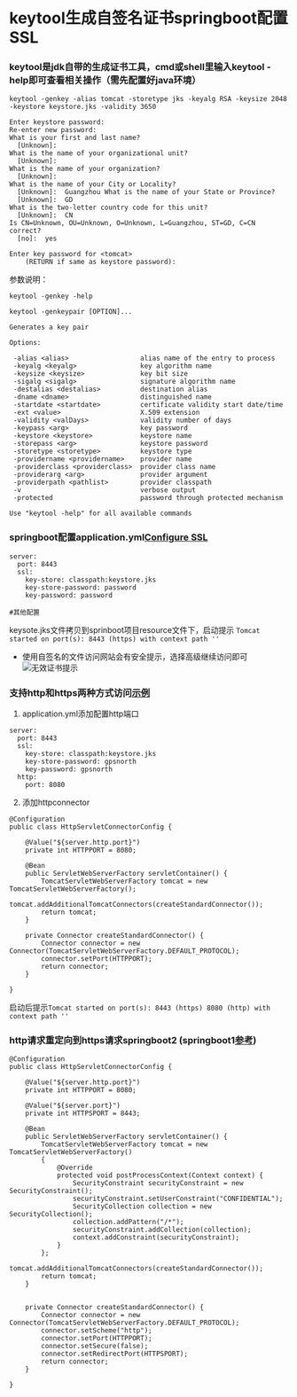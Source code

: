 # keytool生成自签名证书springboot配置SSL

### keytool是jdk自带的生成证书工具，cmd或shell里输入keytool -help即可查看相关操作（需先配置好java环境）

```
keytool -genkey -alias tomcat -storetype jks -keyalg RSA -keysize 2048 -keystore keystore.jks -validity 3650

Enter keystore password:  
Re-enter new password: 
What is your first and last name?
  [Unknown]:  
What is the name of your organizational unit?
  [Unknown]:  
What is the name of your organization?
  [Unknown]:  
What is the name of your City or Locality?
  [Unknown]:  Guangzhou What is the name of your State or Province?
  [Unknown]:  GD
What is the two-letter country code for this unit?
  [Unknown]:  CN
Is CN=Unknown, OU=Unknown, O=Unknown, L=Guangzhou, ST=GD, C=CN correct?
  [no]:  yes

Enter key password for <tomcat>
	(RETURN if same as keystore password):  
```

参数说明：
```
keytool -genkey -help

keytool -genkeypair [OPTION]...

Generates a key pair

Options:

 -alias <alias>                  alias name of the entry to process
 -keyalg <keyalg>                key algorithm name
 -keysize <keysize>              key bit size
 -sigalg <sigalg>                signature algorithm name
 -destalias <destalias>          destination alias
 -dname <dname>                  distinguished name
 -startdate <startdate>          certificate validity start date/time
 -ext <value>                    X.509 extension
 -validity <valDays>             validity number of days
 -keypass <arg>                  key password
 -keystore <keystore>            keystore name
 -storepass <arg>                keystore password
 -storetype <storetype>          keystore type
 -providername <providername>    provider name
 -providerclass <providerclass>  provider class name
 -providerarg <arg>              provider argument
 -providerpath <pathlist>        provider classpath
 -v                              verbose output
 -protected                      password through protected mechanism

Use "keytool -help" for all available commands
```

### springboot配置application.yml[Configure SSL](https://docs.spring.io/spring-boot/docs/2.0.7.RELEASE/reference/htmlsingle/#howto-configure-ssl)

```
server:
  port: 8443
  ssl:
    key-store: classpath:keystore.jks
    key-store-password: password
    key-password: password

#其他配置
```
keysote.jks文件拷贝到sprinboot项目resource文件下，启动提示
``` Tomcat started on port(s): 8443 (https) with context path '' ```

- 使用自签名的文件访问网站会有安全提示，选择高级继续访问即可
![](../assets/operating/errcert.png "无效证书提示")

### 支持http和https两种方式访问[示例](https://github.com/spring-projects/spring-boot/tree/v2.0.7.RELEASE/spring-boot-samples/spring-boot-sample-tomcat-multi-connectors)

1. application.yml添加配置http端口
```
server:
  port: 8443
  ssl:
    key-store: classpath:keystore.jks
    key-store-password: gpsnorth
    key-password: gpsnorth
  http:
    port: 8080
```
2. 添加httpconnector
```
@Configuration
public class HttpServletConnectorConfig {

    @Value("${server.http.port}")
    private int HTTPPORT = 8080;

    @Bean
    public ServletWebServerFactory servletContainer() {
        TomcatServletWebServerFactory tomcat = new TomcatServletWebServerFactory();
        tomcat.addAdditionalTomcatConnectors(createStandardConnector());
        return tomcat;
    }

    private Connector createStandardConnector() {
        Connector connector = new Connector(TomcatServletWebServerFactory.DEFAULT_PROTOCOL);
        connector.setPort(HTTPPORT);
        return connector;
    }

}
```
启动后提示``Tomcat started on port(s): 8443 (https) 8080 (http) with context path ''``

### http请求重定向到https请求springboot2 (springboot1[参考](https://www.jianshu.com/p/01c4f7a7b2c5))

```
@Configuration
public class HttpServletConnectorConfig {

    @Value("${server.http.port}")
    private int HTTPPORT = 8080;

    @Value("${server.port}")
    private int HTTPSPORT = 8443;

    @Bean
    public ServletWebServerFactory servletContainer() {
        TomcatServletWebServerFactory tomcat = new TomcatServletWebServerFactory()
        {
            @Override
            protected void postProcessContext(Context context) {
                SecurityConstraint securityConstraint = new SecurityConstraint();
                securityConstraint.setUserConstraint("CONFIDENTIAL");
                SecurityCollection collection = new SecurityCollection();
                collection.addPattern("/*");
                securityConstraint.addCollection(collection);
                context.addConstraint(securityConstraint);
            }
        };
        tomcat.addAdditionalTomcatConnectors(createStandardConnector());
        return tomcat;
    }


    private Connector createStandardConnector() {
        Connector connector = new Connector(TomcatServletWebServerFactory.DEFAULT_PROTOCOL);
        connector.setScheme("http");
        connector.setPort(HTTPPORT);
        connector.setSecure(false);
        connector.setRedirectPort(HTTPSPORT);
        return connector;
    }

}
```

